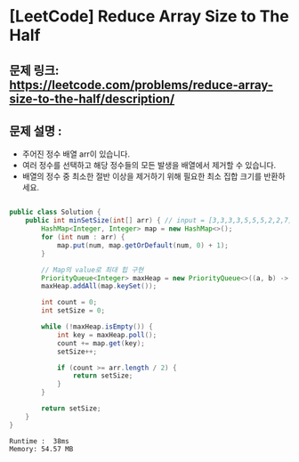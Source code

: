 # [LeetCode] Reduce Array Size to The Half

## 문제 링크: https://leetcode.com/problems/reduce-array-size-to-the-half/description/

## 문제 설명 :

- 주어진 정수 배열 arr이 있습니다. 
- 여러 정수를 선택하고 해당 정수들의 모든 발생을 배열에서 제거할 수 있습니다.
- 배열의 정수 중 최소한 절반 이상을 제거하기 위해 필요한 최소 집합 크기를 반환하세요.

```java

public class Solution {
    public int minSetSize(int[] arr) { // input = [3,3,3,3,5,5,5,2,2,7]
        HashMap<Integer, Integer> map = new HashMap<>();
        for (int num : arr) {
            map.put(num, map.getOrDefault(num, 0) + 1);
        }

        // Map의 value로 최대 힙 구현
        PriorityQueue<Integer> maxHeap = new PriorityQueue<>((a, b) -> map.get(b) - map.get(a));
        maxHeap.addAll(map.keySet());

        int count = 0;
        int setSize = 0;

        while (!maxHeap.isEmpty()) {
            int key = maxHeap.poll();
            count += map.get(key);
            setSize++;

            if (count >= arr.length / 2) {
                return setSize;
            }
        }

        return setSize;
    }
}
```
```text
Runtime :  38ms
Memory: 54.57 MB
```